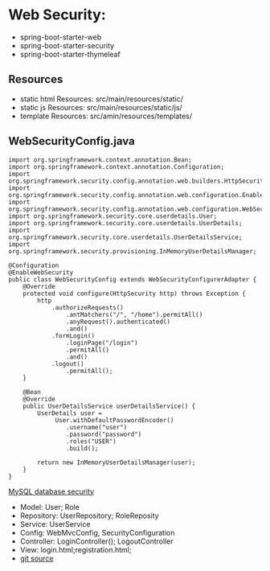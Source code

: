# Web Security: 
- spring-boot-starter-web
- spring-boot-starter-security
- spring-boot-starter-thymeleaf

## Resources
- static html Resources: src/main/resources/static/
- static js Resources: src/main/resources/static/js/
- template Resources: src/amin/resources/templates/

## WebSecurityConfig.java
```
import org.springframework.context.annotation.Bean;
import org.springframework.context.annotation.Configuration;
import org.springframework.security.config.annotation.web.builders.HttpSecurity;
import org.springframework.security.config.annotation.web.configuration.EnableWebSecurity;
import org.springframework.security.config.annotation.web.configuration.WebSecurityConfigurerAdapter;
import org.springframework.security.core.userdetails.User;
import org.springframework.security.core.userdetails.UserDetails;
import org.springframework.security.core.userdetails.UserDetailsService;
import org.springframework.security.provisioning.InMemoryUserDetailsManager;

@Configuration
@EnableWebSecurity
public class WebSecurityConfig extends WebSecurityConfigurerAdapter {
    @Override
    protected void configure(HttpSecurity http) throws Exception {
        http
            .authorizeRequests()
                .antMatchers("/", "/home").permitAll()
                .anyRequest().authenticated()
                .and()
            .formLogin()
                .loginPage("/login")
                .permitAll()
                .and()
            .logout()
                .permitAll();
    }

    @Bean
    @Override
    public UserDetailsService userDetailsService() {
        UserDetails user =
             User.withDefaultPasswordEncoder()
                .username("user")
                .password("password")
                .roles("USER")
                .build();

        return new InMemoryUserDetailsManager(user);
    }
}
```
[ MySQL database security ](https://medium.com/@gustavo.ponce.ch/spring-boot-spring-mvc-spring-security-mysql-a5d8545d837d)
- Model: User; Role
- Repository: UserRepository; RoleReposity
- Service: UserService
- Config: WebMvcConfig, SecurityConfiguration
- Controller: LoginController(); LogoutController
- View: login.html;registration.html;
- [ git source ](https://github.com/gustavoponce7/spring-login)
